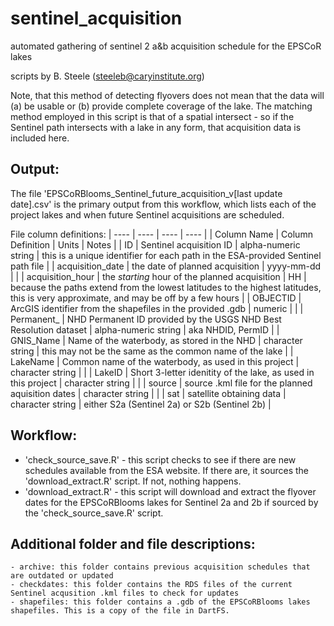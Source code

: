 # sentinel_acquisition
automated gathering of sentinel 2 a&b acquisition schedule for the EPSCoR lakes

scripts by B. Steele (steeleb@caryinstitute.org)

Note, that this method of detecting flyovers does not mean that the data will (a) be usable or (b) provide complete coverage of the lake. The matching method employed in this script is that of a spatial intersect - so if the Sentinel path intersects with a lake in any form, that acquisition data is included here. 

## Output: 
The file 'EPSCoRBlooms_Sentinel_future_acquisition_v[last update date].csv' is the primary output from this workflow, which lists each of the project lakes and when future Sentinel acquisitions are scheduled.

File column definitions:
| ----  |   ----    |   ----    |   ----    |
|   Column Name     |   Column Definition   |   Units   |   Notes   |
|   ID	|   Sentinel acquisition ID     |   alpha-numeric string |  this is a unique identifier for each path in the ESA-provided Sentinel path file    |
|   acquisition_date	|   the date of planned acquisition |   yyyy-mm-dd  |   |
|   acquisition_hour	|   the *starting* hour of the planned acquisition  |   HH  |   because the paths extend from the lowest latitudes to the highest latitudes, this is very approximate, and may be off by a few hours |
|   OBJECTID	| ArcGIS identifier from the shapefiles in the provided .gdb    |   numeric |   |
|   Permanent_	|   NHD Permanent ID provided by the USGS NHD Best Resolution dataset   |   alpha-numeric string    |   aka NHDID, PermID   |
|   GNIS_Name	|   Name of the waterbody, as stored in the NHD |   character string    |   this may not be the same as the common name of the lake |
|   LakeName |  Common name of the waterbody, as used in this project   |   character string    |   |
|   LakeID  |   Short 3-letter idenitity of the lake, as used in this project   |   character string    |   |
|   source	|   source .kml file for the planned aquisition dates   |   character string    |   |
|   sat | satellite obtaining data  |   character string    |    either S2a (Sentinel 2a) or S2b (Sentinel 2b)  |


## Workflow:
 - 'check_source_save.R' - this script checks to see if there are new schedules available from the ESA website. If there are, it sources the 'download_extract.R' script. If not, nothing happens.
 - 'download_extract.R' - this script will download and extract the flyover dates for the EPSCoRBlooms lakes for Sentinel 2a and 2b if sourced by the 'check_source_save.R' script.


## Additional folder and file descriptions:
    - archive: this folder contains previous acquisition schedules that are outdated or updated
    - checkdates: this folder contains the RDS files of the current Sentinel acqusition .kml files to check for updates
    - shapefiles: this folder contains a .gdb of the EPSCoRBlooms lakes shapefiles. This is a copy of the file in DartFS.


